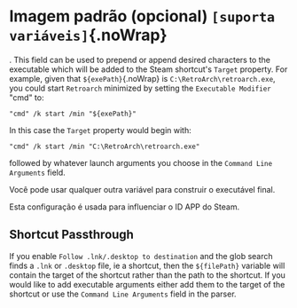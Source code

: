 # Imagem padrão (opcional) `[suporta variáveis]`{.noWrap}

. This field can be used to prepend or append desired characters to the executable which will be added to the Steam shortcut's `Target` property. For example, given that `${exePath}`{.noWrap} is `C:\RetroArch\retroarch.exe`, you could start `Retroarch` minimized by setting the `Executable Modifier` "cmd" to:

```
"cmd" /k start /min "${exePath}"
```

In this case the `Target` property would begin with:

```
"cmd" /k start /min "C:\RetroArch\retroarch.exe"
```

followed by whatever launch arguments you choose in the `Command Line Arguments` field.

Você pode usar qualquer outra variável para construir o executável final.

Esta configuração é usada para influenciar o ID APP do Steam.

## Shortcut Passthrough

If you enable `Follow .lnk/.desktop to destination` and the glob search finds a `.lnk` or `.desktop` file, ie a shortcut, then the `${filePath}` variable will contain the target of the shortcut rather than the path to the shortcut. If you would like to add executable arguments either add them to the target of the shortcut or use the `Command Line Arguments` field in the parser.
